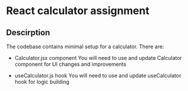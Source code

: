 # React calculator assignment

## Descirption

The codebase contains minimal setup for a calculator. There are:

- Calculator.jsx component
  You will need to use and update Calculator component for UI changes and improvements

- useCalculator.js hook
  You will need to use and update useCalculator hook for logic building
